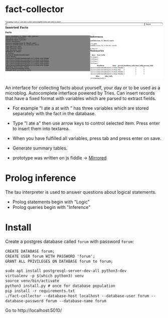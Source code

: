 # fact-collector

![example](example.png)

An interface for collecting facts about yourself, your day or to be used as a microblog. Autocomplete interface powered by Tries. Can insert records that have a fixed format with variables which are parsed to extract fields.

* For example "I ate a <fooditem> at <time> with <person>" has three variables which are stored separately with the fact in the database.
* Type "I ate a"  then use arrow keys to control selected item. Press enter to insert them into textarea.
* When you have fulfilled all variables, press tab and press enter on save.
* Generate summary tables.

* prototype was written on js fiddle -> [Mirrored](https://jsfiddle.net/8nat61g5/13/)

# Prolog inference

The tau interpreter is used to answer questions about logical statements.

* Prolog statements begin with "Logic"
* Prolog queries begin with "Inference"

# Install

Create a postgres database called `forum` with password `forum`:
```
CREATE DATABASE forum;
CREATE USER forum WITH PASSWORD 'forum';
GRANT ALL PRIVILEGES ON DATABASE forum to forum;
```



```
sudo apt install postgresql-server-dev-all python3-dev
virtualenv -p $(which python3) venv
source venv/bin/activate
python3 install.py # once for database population
pip install -r requirements.txt
./fact-collector --database-host localhost --database-user forum --database-password forum --database-name forum
```
Go to http://localhost:5010/
